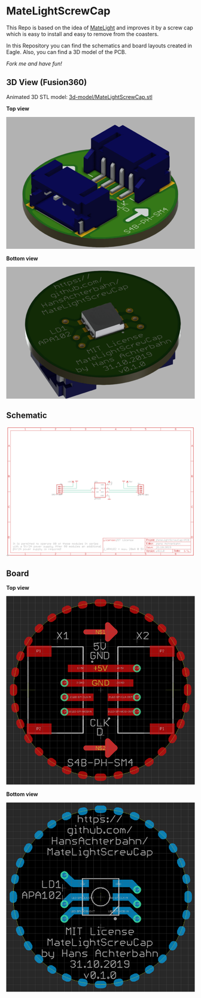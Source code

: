 # MateLightScrewCap
This Repo is based on the idea of [MateLight](http://matelight.rocks/) and improves it by a screw cap which is easy to install and easy to remove from the coasters.

In this Repository you can find the schematics and board layouts created in Eagle. Also, you can find a 3D model of the PCB.

*Fork me and have fun!*


## 3D View (Fusion360)

Animated 3D STL model: [3d-model/MateLightScrewCap.stl](https://github.com/HansAchterbahn/MateLightScrewCap/blob/Release-36c3/3d-model/MateLightScrewCap.stl)

__Top view__

![3D top view](doku/MateLightScrewCap-3D-TopView.png)

__Bottom view__

![3D bottom view](doku/MateLightScrewCap-3D-BottomView.png)

## Schematic

![Schematic view](doku/MateLightScrewCap-Schematic.png)

## Board

__Top view__

![Board top view](doku/MateLightScrewCap-Board-Top.png)

__Bottom view__

![Board top view](doku/MateLightScrewCap-Board-Bottom.png)
